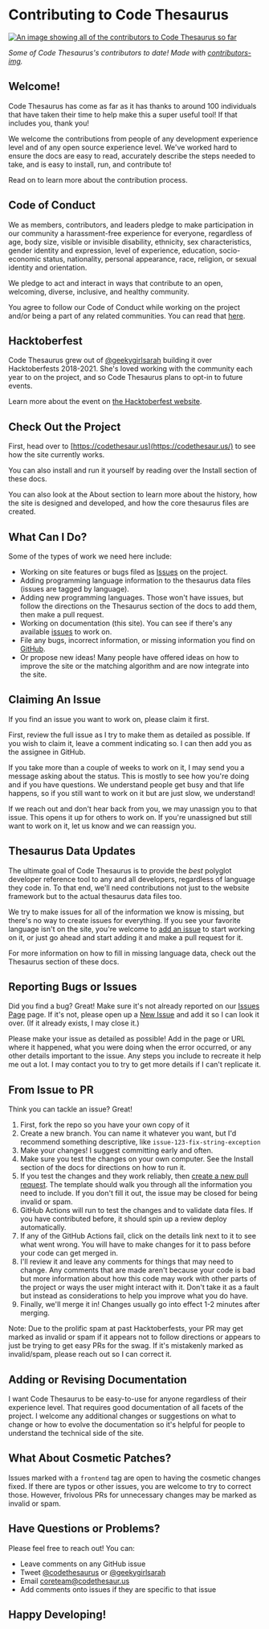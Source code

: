 # Contributing to Code Thesaurus

<a href="https://github.com/codethesaurus/codethesaur.us/graphs/contributors">
    <img src="https://contrib.rocks/image?repo=codethesaurus/codethesaur.us&max=100"
        alt="An image showing all of the contributors to Code Thesaurus so far"
        style="margin-left: auto; margin-right: auto; display: block;"/>
</a>

*Some of Code Thesaurus's contributors to date! Made with [contributors-img](https://contrib.rocks).*

## Welcome!

Code Thesaurus has come as far as it has thanks to around 100 individuals that have taken their time to help make this a super useful tool! If that includes you, thank you!

We welcome the contributions from people of any development experience level and of any open source experience level. We've worked hard to ensure the docs are easy to read, accurately describe the steps needed to take, and is easy to install, run, and contribute to!

Read on to learn more about the contribution process.

## Code of Conduct

We as members, contributors, and leaders pledge to make participation in our community a harassment-free experience for everyone, regardless of age, body size, visible or invisible disability, ethnicity, sex characteristics, gender identity and expression, level of experience, education, socio-economic status, nationality, personal appearance, race, religion, or sexual identity and orientation.

We pledge to act and interact in ways that contribute to an open, welcoming, diverse, inclusive, and healthy community.

You agree to follow our Code of Conduct while working on the project and/or being a part of any related communities. You can read that [here](https://github.com/codethesaurus/codethesaur.us/blob/main/CODE_OF_CONDUCT.md).

## Hacktoberfest

Code Thesaurus grew out of [@geekygirlsarah](https://twitter.com/geekygirlsarah) building it over Hacktoberfests 2018-2021. She's loved working with the community each year to on the project, and so Code Thesaurus plans to opt-in to future events.

Learn more about the event on [the Hacktoberfest website](https://hacktoberfest.digitalocean.com/).

## Check Out the Project

First, head over to [https://codethesaur.us](https://codethesaur.us/) to see how the site currently works. 

You can also install and run it yourself by reading over the Install section of these docs. 

You can also look at the About section to learn more about the history, how the site is designed and developed, and how the core thesaurus files are created.

## What Can I Do?

Some of the types of work we need here include:
* Working on site features or bugs filed as [Issues](https://github.com/codethesaurus/codethesaur.us/issues) on the project.
* Adding programming language information to the thesaurus data files (issues are tagged by language).
* Adding new programming languages. Those won't have issues, but follow the directions on the Thesaurus section of the docs to add them, then make a pull request.
* Working on documentation (this site). You can see if there's any available [issues](https://github.com/codethesaurus/docs/issues) to work on.
* File any bugs, incorrect information, or missing information you find on [GitHub](https://github.com/codethesaurus/codethesaur.us/issues/new/choose/).
* Or propose new ideas! Many people have offered ideas on how to improve the site or the matching algorithm and are now integrate into the site.

## Claiming An Issue

If you find an issue you want to work on, please claim it first.

First, review the full issue as I try to make them as detailed as possible. If you wish to claim it, leave a comment indicating so. I can then add you as the assignee in GitHub.

If you take more than a couple of weeks to work on it, I may send you a message asking about the status. This is mostly to see how you're doing and if you have questions. We understand people get busy and that life happens, so if you still want to work on it but are just slow, we understand!

If we reach out and don't hear back from you, we may unassign you to that issue. This opens it up for others to work on. If you're unassigned but still want to work on it, let us know and we can reassign you.

## Thesaurus Data Updates

The ultimate goal of Code Thesaurus is to provide the _best_ polyglot developer reference tool to any and all developers, regardless of language they code in. To that end, we'll need contributions not just to the website framework but to the actual thesaurus data files too.

We try to make issues for all of the information we know is missing, but there's no way to create issues for everything. If you see your favorite language isn't on the site, you're welcome to [add an issue](https://github.com/codethesaurus/codethesaur.us/issues/new/choose) to start working on it, or just go ahead and start adding it and make a pull request for it.

For more information on how to fill in missing language data, check out the Thesaurus section of these docs.

## Reporting Bugs or Issues

Did you find a bug? Great! Make sure it's not already reported on our [Issues Page](https://github.com/codethesaurus/codethesaur.us/issues) page. If it's not, please open up a [New Issue](https://github.com/codethesaurus/codethesaur.us/issues/new/choose) and add it so I can look it over. (If it already exists, I may close it.)

Please make your issue as detailed as possible! Add in the page or URL where it happened, what you were doing when the error occurred, or any other details important to the issue. Any steps you include to recreate it help me out a lot. I may contact you to try to get more details if I can't replicate it.

## From Issue to PR

Think you can tackle an issue? Great! 

1. First, fork the repo so you have your own copy of it
2. Create a new branch. You can name it whatever you want, but I'd recommend something descriptive, like `issue-123-fix-string-exception`
3. Make your changes! I suggest committing early and often.
4. Make sure you test the changes on your own computer. See the Install section of the docs for directions on how to run it.
5. If you test the changes and they work reliably, then [create a new pull request](https://github.com/codethesaurus/codethesaur.us/compare). The template should walk you through all the information you need to include. If you don't fill it out, the issue may be closed for being invalid or spam.
6. GitHub Actions will run to test the changes and to validate data files. If you have contributed before, it should spin up a review deploy automatically.
7. If any of the GitHub Actions fail, click on the details link next to it to see what went wrong. You will have to make changes for it to pass before your code can get merged in.
8. I'll review it and leave any comments for things that may need to change. Any comments that are made aren't because your code is bad but more information about how this code may work with other parts of the project or ways the user might interact with it. Don't take it as a fault but instead as considerations to help you improve what you do have.
9. Finally, we'll merge it in! Changes usually go into effect 1-2 minutes after merging.

Note: Due to the prolific spam at past Hacktoberfests, your PR may get marked as invalid or spam if it appears not to follow directions or appears to just be trying to get easy PRs for the swag. If it's mistakenly marked as invalid/spam, please reach out so I can correct it.

## Adding or Revising Documentation

I want Code Thesaurus to be easy-to-use for anyone regardless of their experience level. That requires good documentation of all facets of the project. I welcome any additional changes or suggestions on what to change or how to evolve the documentation so it's helpful for people to understand the technical side of the site.

## What About Cosmetic Patches?

Issues marked with a `frontend` tag are open to having the cosmetic changes fixed. If there are typos or other issues, you are welcome to try to correct those. However, frivolous PRs for unnecessary changes may be marked as invalid or spam.

## Have Questions or Problems?

Please feel free to reach out! You can:

* Leave comments on any GitHub issue
* Tweet [@codethesaurus](https://twitter.com/codethesaurus) or [@geekygirlsarah](https://twitter.com/geekygirlsarah)
* Email [coreteam@codethesaur.us](mailto:coreteam@codethesaur.us)
* Add comments onto issues if they are specific to that issue

## Happy Developing!
